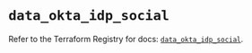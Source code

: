 # `data_okta_idp_social`

Refer to the Terraform Registry for docs: [`data_okta_idp_social`](https://registry.terraform.io/providers/okta/okta/4.10.0/docs/data-sources/idp_social).
